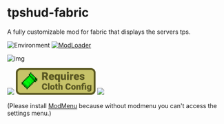 # tpshud-fabric

A fully customizable mod for fabric that displays the servers tps.

![Environment](https://img.shields.io/badge/environment-client-1976d2?style=flat-square)
[![ModLoader](https://img.shields.io/badge/modloader-Fabric-1976d2?style=flat-square)](https://fabricmc.net/)

![img](https://i.imgur.com/rgFLhlA.png)

[<img src="https://i.imgur.com/c1DH9VL.png" style="height:62px;">](https://modrinth.com/mod/fabric-language-kotlin)
[<img src="https://raw.githubusercontent.com/Jab125/Jab125/main/imgs/requiredClothConfig.png" style="height:62px;">](https://curseforge.com/minecraft/mc-mods/cloth-config)
[<img src="https://dl.isxander.dev/badges/suggests-mod-menu.png" style="height:62px;">](https://modrinth.com/mod/modmenu)

(Please install [ModMenu](https://modrinth.com/mod/modmenu) because without modmenu you can't access the settings menu.)

